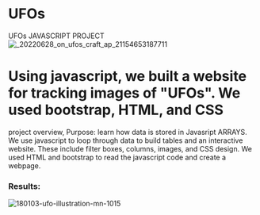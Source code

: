 # UFOs
UFOs
JAVASCRIPT PROJECT  
![_20220628_on_ufos_craft_ap_21154653187711](https://user-images.githubusercontent.com/100965117/185159157-ac22bb78-4198-4ba5-b8a7-0e0defc3e388.jpg)


# Using javascript, we built a website for tracking images of "UFOs". We used bootstrap, HTML, and CSS

project overview,
Purpose: learn how data is stored in Javasript ARRAYS. We use javascript to loop through data to build tables and an interactive website. These include filter boxes, columns, images, and CSS design. We used HTML and bootstrap to read the javascript code and create a webpage.

### Results:



![180103-ufo-illustration-mn-1015](https://user-images.githubusercontent.com/100965117/185159241-d03464ad-1036-4813-9bae-d1cfaf97fe67.jpg)
